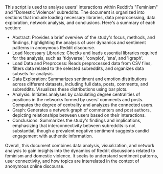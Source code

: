 This script is used to analyse users' interactions within Reddit's "Feminism" and "Domestic Violence" subreddits. 
The document is organized into sections that include loading necessary libraries, data preprocessing, data exploration, network analysis, and conclusions. 
Here's a summary of each section:
- Abstract: Provides a brief overview of the study's focus, methods, and findings, highlighting the analysis of user dynamics and sentiment patterns in anonymous Reddit discourse.
- Load Necessary Libraries: Checks and loads essential libraries required for the analysis, such as 'tidyverse', 'cowplot', 'sna', and 'igraph'.
- Load Data and Preprocess: Reads preprocessed data from CSV files, filters data related to the selected subreddits, and organizes data subsets for analysis.
- Data Exploration: Summarizes sentiment and emotion distributions across different datasets, including full data, posts, comments, and subreddits. Visualizes these distributions using bar plots.
- Analysis: Initiates analyses by calculating degree centralities of positions in the networks formed by users' comments and posts. Computes the degree of centrality and analyzes the connected users.
- Graph: Generates a network graph of commenters and post authors, depicting relationships between users based on their interactions.
- Conclusions: Summarizes the study's findings and implications, emphasizing that interconnectivity between subreddits is not substantial, though a prevalent negative sentiment suggests candid engagement with authentic information.

Overall, this document combines data analysis, visualization, and network analysis to gain insights into the dynamics of Reddit discussions related to feminism and domestic violence. It seeks to understand sentiment patterns, user connectivity, and how topics are interrelated in the context of anonymous online discourse.
